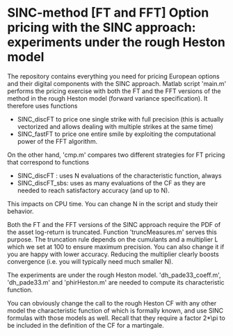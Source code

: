 # SINC-method [FT and FFT] Option pricing with the SINC approach: experiments under the rough Heston model

The repository contains everything you need for pricing European options and their digital components with the SINC approach. 
Matlab script 'main.m' performs the pricing exercise with both the FT and the FFT versions of the method in the rough Heston model 
(forward variance specification). It therefore uses functions
- SINC_discFT to price one single strike with full precision (this is actually vectorized and allows dealing with multiple strikes at 
  the same time)
- SINC_fastFT to price one entire smile by exploiting the computational power of the FFT algorithm.

On the other hand, 'cmp.m' compares two different strategies for FT pricing that correspond to functions
- SINC_discFT    : uses N evaluations of the characteristic function, always
- SINC_discFT_sbs: uses as many evaluations of the CF as they are needed to reach satisfactory accuracy (and up to N).

This impacts on CPU time. You can change N in the script and study their behavior.

Both the FT and the FFT versions of the SINC approach require the PDF of the asset log-return is truncated. Function 'truncMeasures.m' 
serves this purpose. The truncation rule depends on the cumulants and a multiplier L which we set at 100 to ensure maximum precision. 
You can also change it if you are happy with lower accuracy. Reducing the multiplier clearly boosts convergence (i.e. you will 
typically need much smaller N).

The experiments are under the rough Heston model. 'dh_pade33_coeff.m', 'dh_pade33.m' and 'phirHeston.m' are needed to compute its 
characteristic function.

You can obviously change the call to the rough Heston CF with any other model the characteristic function of which is formally known, 
and use SINC formulas with those models as well. Recall that they require a factor 2*\pi to be included in the definition of the CF 
for a martingale.
